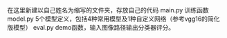 在这里新建以自己姓名为缩写的文件夹，存放自己的代码
main.py 训练函数
model.py 5个模型定义，包括4种常用模型及1种自定义网络（参考vgg16的简化版模型）
eval.py demo函数，输入图像路径输出分类器评分。
